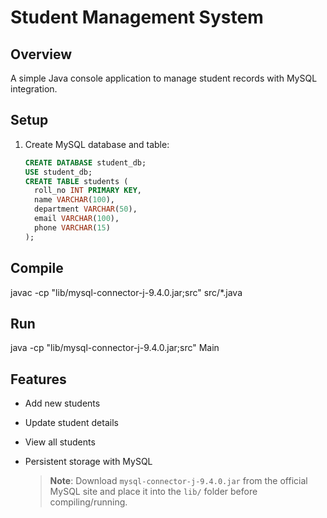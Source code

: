 # Student Management System

##  Overview
A simple Java console application to manage student records with MySQL integration.

##  Setup
1. Create MySQL database and table:
   ```sql
   CREATE DATABASE student_db;
   USE student_db;
   CREATE TABLE students (
     roll_no INT PRIMARY KEY,
     name VARCHAR(100),
     department VARCHAR(50),
     email VARCHAR(100),
     phone VARCHAR(15)
   );

##  Compile
javac -cp "lib/mysql-connector-j-9.4.0.jar;src" src/*.java

##  Run
java -cp "lib/mysql-connector-j-9.4.0.jar;src" Main
## Features
- Add new students  
- Update student details  
- View all students  
- Persistent storage with MySQL


  >  **Note**: Download `mysql-connector-j-9.4.0.jar` from the official MySQL site and place it into the `lib/` folder before compiling/running.
